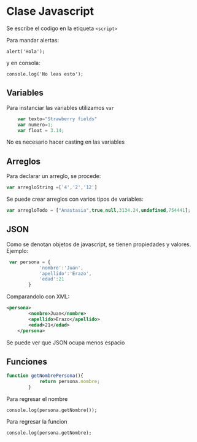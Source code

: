 # Clase Javascript

Se escribe el codigo en la etiqueta `<script>`

Para mandar alertas:

`alert('Hola');`

y en consola:

`console.log('No leas esto');`

## Variables

Para instanciar las variables utilizamos `var`

```javascript
    var texto="Strawberry fields"
    var numero=1;
    var float = 3.14;
```

No es necesario hacer casting en las variables

## Arreglos

Para declarar un arreglo, se procede:
```javascript
var arregloString =['4','2','12']
```
Se puede crear arreglos con varios tipos de variables:
```javascript
var arregloTodo = ["Anastasia",true,null,3134.24,undefined,754441];        
```


## JSON

Como se denotan objetos de javascript, se tienen propiedades y valores. Ejemplo:

```javascript
 var persona = {
            'nombre':'Juan',
            'apellido':'Erazo',
            'edad':21
        }      
```
Comparandolo con XML:

```xml
<persona>
        <nombre>Juan</nombre>
        <apellido>Erazo</apellido>
        <edad>21</edad>
    </persona>
```

Se puede ver que JSON ocupa menos espacio

## Funciones

```javascript
function getNombrePersona(){
            return persona.nombre;
        }
```

Para regresar el nombre

`console.log(persona.getNombre());`

Para regresar la funcion

`console.log(persona.getNombre);`